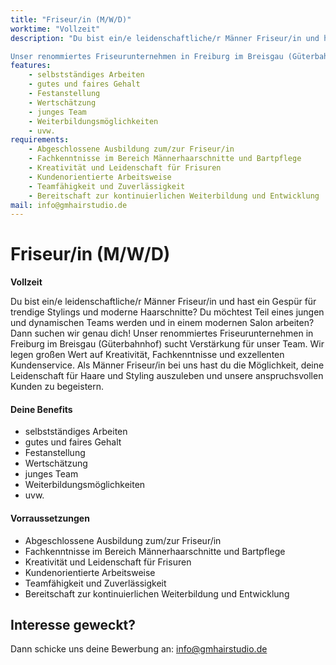 ```yaml
---
title: "Friseur/in (M/W/D)"
worktime: "Vollzeit"
description: "Du bist ein/e leidenschaftliche/r Männer Friseur/in und hast ein Gespür für trendige Stylings und moderne Haarschnitte? Du möchtest Teil eines jungen und dynamischen Teams werden und in einem modernen Salon arbeiten? Dann suchen wir genau dich!

Unser renommiertes Friseurunternehmen in Freiburg im Breisgau (Güterbahnhof) sucht Verstärkung für unser Team. Wir legen großen Wert auf Kreativität, Fachkenntnisse und exzellenten Kundenservice. Als Männer Friseur/in bei uns hast du die Möglichkeit, deine Leidenschaft für Haare und Styling auszuleben und unsere anspruchsvollen Kunden zu begeistern."
features:
    - selbstständiges Arbeiten
    - gutes und faires Gehalt
    - Festanstellung
    - Wertschätzung
    - junges Team
    - Weiterbildungsmöglichkeiten
    - uvw.
requirements:
    - Abgeschlossene Ausbildung zum/zur Friseur/in
    - Fachkenntnisse im Bereich Männerhaarschnitte und Bartpflege
    - Kreativität und Leidenschaft für Frisuren
    - Kundenorientierte Arbeitsweise
    - Teamfähigkeit und Zuverlässigkeit
    - Bereitschaft zur kontinuierlichen Weiterbildung und Entwicklung
mail: info@gmhairstudio.de
---
```


# Friseur/in (M/W/D)

**Vollzeit**

Du bist ein/e leidenschaftliche/r Männer Friseur/in und hast ein Gespür für trendige Stylings und moderne Haarschnitte? Du möchtest Teil eines jungen und dynamischen Teams werden und in einem modernen Salon arbeiten? Dann suchen wir genau dich!
Unser renommiertes Friseurunternehmen in Freiburg im Breisgau (Güterbahnhof) sucht Verstärkung für unser Team. Wir legen großen Wert auf Kreativität, Fachkenntnisse und exzellenten Kundenservice. Als Männer Friseur/in bei uns hast du die Möglichkeit, deine Leidenschaft für Haare und Styling auszuleben und unsere anspruchsvollen Kunden zu begeistern.

#### Deine Benefits
- selbstständiges Arbeiten
- gutes und faires Gehalt
- Festanstellung
- Wertschätzung
- junges Team
- Weiterbildungsmöglichkeiten
- uvw.

#### Vorraussetzungen
- Abgeschlossene Ausbildung zum/zur Friseur/in
- Fachkenntnisse im Bereich Männerhaarschnitte und Bartpflege
- Kreativität und Leidenschaft für Frisuren
- Kundenorientierte Arbeitsweise
- Teamfähigkeit und Zuverlässigkeit
- Bereitschaft zur kontinuierlichen Weiterbildung und Entwicklung



## Interesse geweckt?
Dann schicke uns deine Bewerbung an:
info@gmhairstudio.de